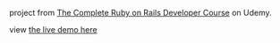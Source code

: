 project from <a href="https://www.udemy.com/the-complete-ruby-on-rails-developer-course/learn/v4/t/lecture/3850160?start=0">The Complete Ruby on Rails Developer Course</a> on Udemy.

view <a href="http://alpha-blog-flan.herokuapp.com/">the live demo here</a>
